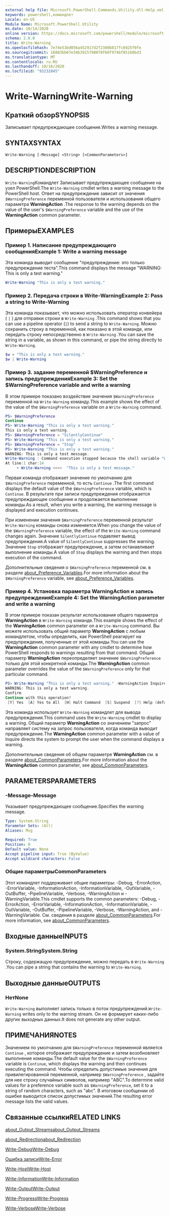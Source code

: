 ```yaml
---
external help file: Microsoft.PowerShell.Commands.Utility.dll-Help.xml
keywords: powershell,командлет
Locale: en-US
Module Name: Microsoft.PowerShell.Utility
ms.date: 10/14/2020
online version: https://docs.microsoft.com/powershell/module/microsoft.powershell.utility/write-warning?view=powershell-7.1&WT.mc_id=ps-gethelp
schema: 2.0.0
title: Write-Warning
ms.openlocfilehash: 7e74e53bd056a452917d2f2380b817fc6925f0fe
ms.sourcegitcommit: 16883bb67e34b3915798070f60f974bf85160bd3
ms.translationtype: MT
ms.contentlocale: ru-RU
ms.lasthandoff: 10/16/2020
ms.locfileid: "93232845"
---
```

# <span data-ttu-id="ca368-103">Write-Warning</span><span class="sxs-lookup"><span data-stu-id="ca368-103">Write-Warning</span></span>

## <span data-ttu-id="ca368-104">Краткий обзор</span><span class="sxs-lookup"><span data-stu-id="ca368-104">SYNOPSIS</span></span>
<span data-ttu-id="ca368-105">Записывает предупреждающее сообщение.</span><span class="sxs-lookup"><span data-stu-id="ca368-105">Writes a warning message.</span></span>

## <span data-ttu-id="ca368-106">SYNTAX</span><span class="sxs-lookup"><span data-stu-id="ca368-106">SYNTAX</span></span>

```
Write-Warning [-Message] <String> [<CommonParameters>]
```

## <span data-ttu-id="ca368-107">DESCRIPTION</span><span class="sxs-lookup"><span data-stu-id="ca368-107">DESCRIPTION</span></span>

<span data-ttu-id="ca368-108">`Write-Warning`Командлет Записывает предупреждающее сообщение на узел PowerShell.</span><span class="sxs-lookup"><span data-stu-id="ca368-108">The `Write-Warning` cmdlet writes a warning message to the PowerShell host.</span></span> <span data-ttu-id="ca368-109">Ответ на предупреждение зависит от значения `$WarningPreference` переменной пользователя и использования общего параметра **WarningAction** .</span><span class="sxs-lookup"><span data-stu-id="ca368-109">The response to the warning depends on the value of the user's `$WarningPreference` variable and the use of the **WarningAction** common parameter.</span></span>

## <span data-ttu-id="ca368-110">Примеры</span><span class="sxs-lookup"><span data-stu-id="ca368-110">EXAMPLES</span></span>

### <span data-ttu-id="ca368-111">Пример 1. Написание предупреждающего сообщения</span><span class="sxs-lookup"><span data-stu-id="ca368-111">Example 1: Write a warning message</span></span>

<span data-ttu-id="ca368-112">Эта команда выводит сообщение "предупреждение: это только предупреждение теста".</span><span class="sxs-lookup"><span data-stu-id="ca368-112">This command displays the message "WARNING: This is only a test warning."</span></span>

```powershell
Write-Warning "This is only a test warning."
```

### <span data-ttu-id="ca368-113">Пример 2. Передача строки в Write-Warning</span><span class="sxs-lookup"><span data-stu-id="ca368-113">Example 2: Pass a string to Write-Warning</span></span>

<span data-ttu-id="ca368-114">Эта команда показывает, что можно использовать оператор конвейера ( `|` ) для отправки строки в `Write-Warning` .</span><span class="sxs-lookup"><span data-stu-id="ca368-114">This command shows that you can use a pipeline operator (`|`) to send a string to `Write-Warning`.</span></span>
<span data-ttu-id="ca368-115">Можно сохранить строку в переменной, как показано в этой команде, или передать строку непосредственно в `Write-Warning` .</span><span class="sxs-lookup"><span data-stu-id="ca368-115">You can save the string in a variable, as shown in this command, or pipe the string directly to `Write-Warning`.</span></span>

```powershell
$w = "This is only a test warning."
$w | Write-Warning
```

### <span data-ttu-id="ca368-116">Пример 3. задание переменной $WarningPreference и запись предупреждения</span><span class="sxs-lookup"><span data-stu-id="ca368-116">Example 3: Set the $WarningPreference variable and write a warning</span></span>

<span data-ttu-id="ca368-117">В этом примере показано воздействие значения `$WarningPreference` переменной на `Write-Warning` команду.</span><span class="sxs-lookup"><span data-stu-id="ca368-117">This example shows the effect of the value of the `$WarningPreference` variable on a `Write-Warning` command.</span></span>

```powershell
PS> $WarningPreference
Continue
PS> Write-Warning "This is only a test warning."
This is only a test warning.
PS> $WarningPreference = "SilentlyContinue"
PS> Write-Warning "This is only a test warning."
PS> $WarningPreference = "Stop"
PS> Write-Warning "This is only a test warning."
WARNING: This is only a test message.
Write-Warning : Command execution stopped because the shell variable "WarningPreference" is set to Stop.
At line:1 char:14
     + Write-Warning <<<<  "This is only a test message."
```

<span data-ttu-id="ca368-118">Первая команда отображает значение по умолчанию для `$WarningPreference` переменной, то есть `Continue` .</span><span class="sxs-lookup"><span data-stu-id="ca368-118">The first command displays the default value of the `$WarningPreference` variable, which is `Continue`.</span></span> <span data-ttu-id="ca368-119">В результате при записи предупреждения отображается предупреждающее сообщение и продолжается выполнение команды.</span><span class="sxs-lookup"><span data-stu-id="ca368-119">As a result, when you write a warning, the warning message is displayed and execution continues.</span></span>

<span data-ttu-id="ca368-120">При изменении значения `$WarningPreference` переменной результат `Write-Warning` команды снова изменяется.</span><span class="sxs-lookup"><span data-stu-id="ca368-120">When you change the value of the `$WarningPreference` variable, the effect of the `Write-Warning` command changes again.</span></span> <span data-ttu-id="ca368-121">Значение `SilentlyContinue` подавляет вывод предупреждения.</span><span class="sxs-lookup"><span data-stu-id="ca368-121">A value of `SilentlyContinue` suppresses the warning.</span></span> <span data-ttu-id="ca368-122">Значение `Stop` отображает предупреждение, а затем останавливает выполнение команды.</span><span class="sxs-lookup"><span data-stu-id="ca368-122">A value of `Stop` displays the warning and then stops execution of the command.</span></span>

<span data-ttu-id="ca368-123">Дополнительные сведения о `$WarningPreference` переменной см. в разделе [about_Preference_Variables](../Microsoft.Powershell.Core/About/about_Preference_Variables.md).</span><span class="sxs-lookup"><span data-stu-id="ca368-123">For more information about the `$WarningPreference` variable, see [about_Preference_Variables](../Microsoft.Powershell.Core/About/about_Preference_Variables.md).</span></span>

### <span data-ttu-id="ca368-124">Пример 4. Установка параметра WarningAction и запись предупреждения</span><span class="sxs-lookup"><span data-stu-id="ca368-124">Example 4: Set the WarningAction parameter and write a warning</span></span>

<span data-ttu-id="ca368-125">В этом примере показан результат использования общего параметра **WarningAction** в `Write-Warning` команде.</span><span class="sxs-lookup"><span data-stu-id="ca368-125">This example shows the effect of the **WarningAction** common parameter on a `Write-Warning` command.</span></span> <span data-ttu-id="ca368-126">Вы можете использовать общий параметр **WarningAction** с любым командлетом, чтобы определить, как PowerShell реагирует на предупреждения, полученные от этой команды.</span><span class="sxs-lookup"><span data-stu-id="ca368-126">You can use the **WarningAction** common parameter with any cmdlet to determine how PowerShell responds to warnings resulting from that command.</span></span> <span data-ttu-id="ca368-127">Общий параметр **WarningAction** переопределяет значение `$WarningPreference` только для этой конкретной команды.</span><span class="sxs-lookup"><span data-stu-id="ca368-127">The **WarningAction** common parameter overrides the value of the `$WarningPreference` only for that particular command.</span></span>

```powershell
PS> Write-Warning "This is only a test warning." -WarningAction Inquire
WARNING: This is only a test warning.
Confirm
Continue with this operation?
 [Y] Yes  [A] Yes to All  [H] Halt Command  [S] Suspend  [?] Help (default is "Y"):
```

<span data-ttu-id="ca368-128">Эта команда использует `Write-Warning` командлет для вывода предупреждения.</span><span class="sxs-lookup"><span data-stu-id="ca368-128">This command uses the `Write-Warning` cmdlet to display a warning.</span></span> <span data-ttu-id="ca368-129">Общий параметр **WarningAction** со значением "запрос" направляет систему на запрос пользователя, когда команда выводит предупреждение.</span><span class="sxs-lookup"><span data-stu-id="ca368-129">The **WarningAction** common parameter with a value of Inquire directs the system to prompt the user when the command displays a warning.</span></span>

<span data-ttu-id="ca368-130">Дополнительные сведения об общем параметре **WarningAction** см. в разделе [about_CommonParameters](../Microsoft.Powershell.Core/About/about_CommonParameters.md).</span><span class="sxs-lookup"><span data-stu-id="ca368-130">For more information about the **WarningAction** common parameter, see [about_CommonParameters](../Microsoft.Powershell.Core/About/about_CommonParameters.md).</span></span>

## <span data-ttu-id="ca368-131">PARAMETERS</span><span class="sxs-lookup"><span data-stu-id="ca368-131">PARAMETERS</span></span>

### <span data-ttu-id="ca368-132">-Message</span><span class="sxs-lookup"><span data-stu-id="ca368-132">-Message</span></span>
<span data-ttu-id="ca368-133">Указывает предупреждающее сообщение.</span><span class="sxs-lookup"><span data-stu-id="ca368-133">Specifies the warning message.</span></span>

```yaml
Type: System.String
Parameter Sets: (All)
Aliases: Msg

Required: True
Position: 0
Default value: None
Accept pipeline input: True (ByValue)
Accept wildcard characters: False
```

### <span data-ttu-id="ca368-134">Общие параметры</span><span class="sxs-lookup"><span data-stu-id="ca368-134">CommonParameters</span></span>

<span data-ttu-id="ca368-135">Этот командлет поддерживает общие параметры: -Debug, -ErrorAction, -ErrorVariable, -InformationAction, -InformationVariable, -OutVariable, -OutBuffer, -PipelineVariable, -Verbose, -WarningAction и -WarningVariable.</span><span class="sxs-lookup"><span data-stu-id="ca368-135">This cmdlet supports the common parameters: -Debug, -ErrorAction, -ErrorVariable, -InformationAction, -InformationVariable, -OutVariable, -OutBuffer, -PipelineVariable, -Verbose, -WarningAction, and -WarningVariable.</span></span> <span data-ttu-id="ca368-136">См. сведения в разделе [about_CommonParameters](https://go.microsoft.com/fwlink/?LinkID=113216).</span><span class="sxs-lookup"><span data-stu-id="ca368-136">For more information, see [about_CommonParameters](https://go.microsoft.com/fwlink/?LinkID=113216).</span></span>

## <span data-ttu-id="ca368-137">Входные данные</span><span class="sxs-lookup"><span data-stu-id="ca368-137">INPUTS</span></span>

### <span data-ttu-id="ca368-138">System.String</span><span class="sxs-lookup"><span data-stu-id="ca368-138">System.String</span></span>

<span data-ttu-id="ca368-139">Строку, содержащую предупреждение, можно передать в `Write-Warning` .</span><span class="sxs-lookup"><span data-stu-id="ca368-139">You can pipe a string that contains the warning to `Write-Warning`.</span></span>

## <span data-ttu-id="ca368-140">Выходные данные</span><span class="sxs-lookup"><span data-stu-id="ca368-140">OUTPUTS</span></span>

### <span data-ttu-id="ca368-141">Нет</span><span class="sxs-lookup"><span data-stu-id="ca368-141">None</span></span>

<span data-ttu-id="ca368-142">`Write-Warning` выполняет запись только в поток предупреждений.</span><span class="sxs-lookup"><span data-stu-id="ca368-142">`Write-Warning` writes only to the warning stream.</span></span> <span data-ttu-id="ca368-143">Он не формирует каких-либо других выходных данных.</span><span class="sxs-lookup"><span data-stu-id="ca368-143">It does not generate any other output.</span></span>

## <span data-ttu-id="ca368-144">ПРИМЕЧАНИЯ</span><span class="sxs-lookup"><span data-stu-id="ca368-144">NOTES</span></span>

<span data-ttu-id="ca368-145">Значением по умолчанию для `$WarningPreference` переменной является `Continue` , которое отображает предупреждение и затем возобновляет выполнение команды.</span><span class="sxs-lookup"><span data-stu-id="ca368-145">The default value for the `$WarningPreference` variable is `Continue`, which displays the warning and then continues executing the command.</span></span> <span data-ttu-id="ca368-146">Чтобы определить допустимые значения для привилегированной переменной, например `$WarningPreference` , задайте для нее строку случайных символов, например "ABC".</span><span class="sxs-lookup"><span data-stu-id="ca368-146">To determine valid values for a preference variable such as `$WarningPreference`, set it to a string of random characters, such as "abc".</span></span> <span data-ttu-id="ca368-147">В итоговом сообщении об ошибке выводится список допустимых значений.</span><span class="sxs-lookup"><span data-stu-id="ca368-147">The resulting error message lists the valid values.</span></span>

## <span data-ttu-id="ca368-148">Связанные ссылки</span><span class="sxs-lookup"><span data-stu-id="ca368-148">RELATED LINKS</span></span>

[<span data-ttu-id="ca368-149">about_Output_Streams</span><span class="sxs-lookup"><span data-stu-id="ca368-149">about_Output_Streams</span></span>](../Microsoft.PowerShell.Core/About/about_Output_Streams.md)

[<span data-ttu-id="ca368-150">about_Redirection</span><span class="sxs-lookup"><span data-stu-id="ca368-150">about_Redirection</span></span>](../Microsoft.PowerShell.Core/About/about_Redirection.md)

[<span data-ttu-id="ca368-151">Write-Debug</span><span class="sxs-lookup"><span data-stu-id="ca368-151">Write-Debug</span></span>](Write-Debug.md)

[<span data-ttu-id="ca368-152">Ошибка записи</span><span class="sxs-lookup"><span data-stu-id="ca368-152">Write-Error</span></span>](Write-Error.md)

[<span data-ttu-id="ca368-153">Write-Host</span><span class="sxs-lookup"><span data-stu-id="ca368-153">Write-Host</span></span>](Write-Host.md)

[<span data-ttu-id="ca368-154">Write-Information</span><span class="sxs-lookup"><span data-stu-id="ca368-154">Write-Information</span></span>](Write-Information.md)

[<span data-ttu-id="ca368-155">Write-Output</span><span class="sxs-lookup"><span data-stu-id="ca368-155">Write-Output</span></span>](Write-Output.md)

[<span data-ttu-id="ca368-156">Write-Progress</span><span class="sxs-lookup"><span data-stu-id="ca368-156">Write-Progress</span></span>](Write-Progress.md)

[<span data-ttu-id="ca368-157">Write-Verbose</span><span class="sxs-lookup"><span data-stu-id="ca368-157">Write-Verbose</span></span>](Write-Verbose.md)
